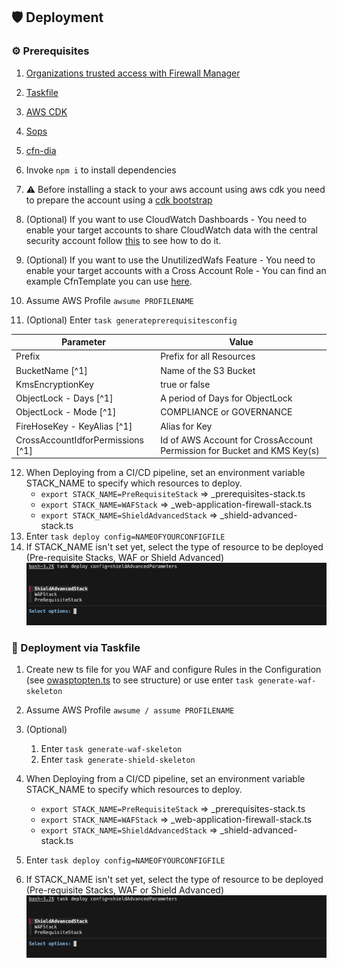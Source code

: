 ## 🛡️ Deployment

### ⚙️ Prerequisites
1. [Organizations trusted access with Firewall Manager](https://docs.aws.amazon.com/organizations/latest/userguide/services-that-can-integrate-fms.html)
2. [Taskfile](https://taskfile.dev/)
3. [AWS CDK](https://aws.amazon.com/cdk/)
4. [Sops](https://github.com/getsops/sops)
5. [cfn-dia](https://www.npmjs.com/package/@mhlabs/cfn-diagram?s=03)
6. Invoke `npm i` to install dependencies
7. ⚠️ Before installing a stack to your aws account using aws cdk you need to prepare the account using a [cdk bootstrap](https://docs.aws.amazon.com/cdk/v2/guide/bootstrapping.html)

8. (Optional) If you want to use CloudWatch Dashboards - You need to enable your target accounts to share CloudWatch data with the central security account follow [this](https://docs.aws.amazon.com/AmazonCloudWatch/latest/monitoring/Cross-Account-Cross-Region.html#enable-cross-account-cross-Region) to see how to do it.
9. (Optional) If you want to use the UnutilizedWafs Feature -  You need to enable your target accounts with a Cross Account Role - You can find an example CfnTemplate you can use [here](static/cf-templates/cross_account_roles_unutilized_wafs.yaml).
10. Assume AWS Profile `awsume PROFILENAME`
11. (Optional) Enter `task generateprerequisitesconfig`

  | Parameter  | Value |
  | ------------- | ------------- |
  | Prefix  | Prefix for all Resources  |
  | BucketName [^1] | Name of the S3 Bucket |
  | KmsEncryptionKey | true or false  |
  | ObjectLock - Days [^1]| A period of Days for ObjectLock |
  | ObjectLock - Mode [^1]| COMPLIANCE or GOVERNANCE |
  | FireHoseKey - KeyAlias [^1] | Alias for Key |
  | CrossAccountIdforPermissions [^1] | Id of AWS Account for CrossAccount Permission for Bucket and KMS Key(s)|

12. When Deploying from a CI/CD pipeline, set an environment variable STACK_NAME to specify which resources to deploy.
      - `export STACK_NAME=PreRequisiteStack` => _prerequisites-stack.ts
      - `export STACK_NAME=WAFStack` => _web-application-firewall-stack.ts
      - `export STACK_NAME=ShieldAdvancedStack` => _shield-advanced-stack.ts
13. Enter `task deploy config=NAMEOFYOURCONFIGFILE`
14. If STACK_NAME isn't set yet, select the type of resource to be deployed (Pre-requisite Stacks, WAF or Shield Advanced)
  ![List of Resources](./static/options.jpg "Stacks")
### 🏁 Deployment via Taskfile

1. Create new ts file for you WAF and configure Rules in the Configuration (see [owasptopten.ts](values/examples/owasptop10.ts) to see structure) or use enter `task generate-waf-skeleton`

2. Assume AWS Profile `awsume / assume PROFILENAME`
3. (Optional) 
   1. Enter `task generate-waf-skeleton`
   2. Enter `task generate-shield-skeleton`
4. When Deploying from a CI/CD pipeline, set an environment variable STACK_NAME to specify which resources to deploy.
    - `export STACK_NAME=PreRequisiteStack` => _prerequisites-stack.ts
    - `export STACK_NAME=WAFStack` => _web-application-firewall-stack.ts
    - `export STACK_NAME=ShieldAdvancedStack` => _shield-advanced-stack.ts
5. Enter `task deploy config=NAMEOFYOURCONFIGFILE`
6. If STACK_NAME isn't set yet, select the type of resource to be deployed (Pre-requisite Stacks, WAF or Shield Advanced)
  ![List of Resources](./static/options.jpg "Stacks")
  